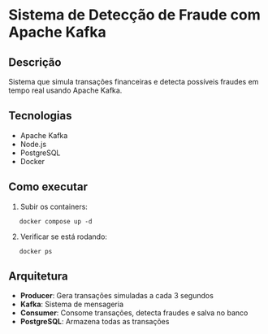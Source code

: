 # Sistema de Detecção de Fraude com Apache Kafka

## Descrição
Sistema que simula transações financeiras e detecta possíveis fraudes em tempo real usando Apache Kafka.

## Tecnologias
- Apache Kafka
- Node.js
- PostgreSQL
- Docker

## Como executar
1. Subir os containers:
```
   docker compose up -d
```

2. Verificar se está rodando:
```
   docker ps
```

## Arquitetura
- **Producer**: Gera transações simuladas a cada 3 segundos
- **Kafka**: Sistema de mensageria
- **Consumer**: Consome transações, detecta fraudes e salva no banco
- **PostgreSQL**: Armazena todas as transações